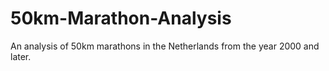 # 50km-Marathon-Analysis
An analysis of 50km marathons in the Netherlands from the year 2000 and later.
